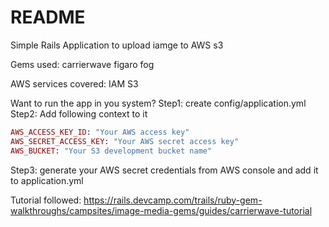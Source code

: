 # README
Simple Rails Application to upload iamge to AWS s3

Gems used:
carrierwave
figaro
fog



AWS services covered:
IAM
S3

Want to run the app in you system?
 Step1: create config/application.yml
 Step2: Add following context to it

 ```ruby
AWS_ACCESS_KEY_ID: "Your AWS access key"
AWS_SECRET_ACCESS_KEY: "Your AWS secret access key"
AWS_BUCKET: "Your S3 development bucket name"
```
 Step3: generate your AWS secret credentials from AWS console and add it to application.yml


Tutorial followed:
https://rails.devcamp.com/trails/ruby-gem-walkthroughs/campsites/image-media-gems/guides/carrierwave-tutorial
